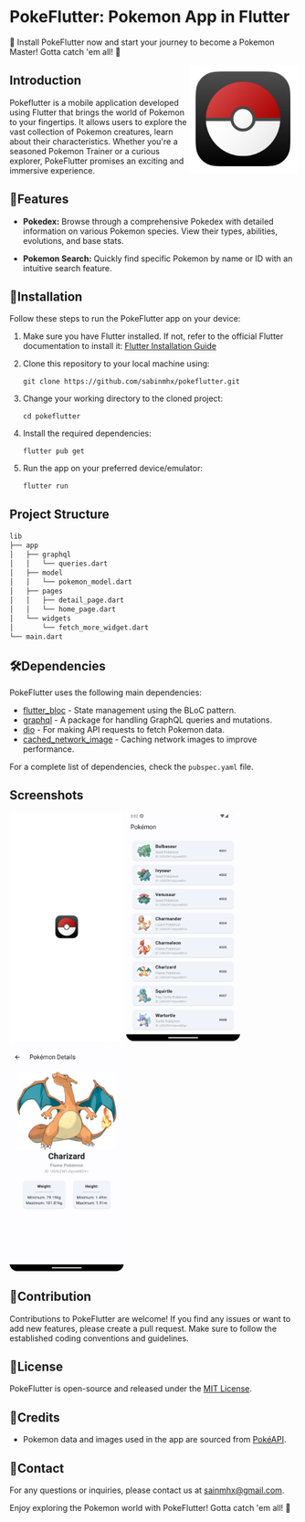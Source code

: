 # PokeFlutter: Pokemon App in Flutter

📱 Install PokeFlutter now and start your journey to become a Pokemon Master! Gotta catch 'em all! 🌟

<img align="right" alt="Loading Screen" src="https://raw.githubusercontent.com/sabinmhx/pokeflutter/master/images/icon.png" height="190"/>


## Introduction

Pokeflutter is a mobile application developed using Flutter that brings the world of Pokemon to your fingertips. It allows users to explore the vast collection of Pokemon creatures, learn about their characteristics. Whether you're a seasoned Pokemon Trainer or a curious explorer, PokeFlutter promises an exciting and immersive experience.

## 🚀Features

- **Pokedex:** Browse through a comprehensive Pokedex with detailed information on various Pokemon species. View their types, abilities, evolutions, and base stats.

- **Pokemon Search:** Quickly find specific Pokemon by name or ID with an intuitive search feature.


## 📱Installation

Follow these steps to run the PokeFlutter app on your device:

1. Make sure you have Flutter installed. If not, refer to the official Flutter documentation to install it: [Flutter Installation Guide](https://flutter.dev/docs/get-started/install)

2. Clone this repository to your local machine using:

    ```
    git clone https://github.com/sabinmhx/pokeflutter.git
    ```

3. Change your working directory to the cloned project:

    ```
    cd pokeflutter
    ```

4. Install the required dependencies:

    ```
    flutter pub get
    ```

5. Run the app on your preferred device/emulator:

    ```
    flutter run
    ```

## Project Structure

```
lib
├── app
│   ├── graphql
│   │   └── queries.dart
│   ├── model
│   │   └── pokemon_model.dart
│   ├── pages
│   │   ├── detail_page.dart
│   │   └── home_page.dart
│   └── widgets
│       └── fetch_more_widget.dart
└── main.dart
```

## 🛠️Dependencies

PokeFlutter uses the following main dependencies:

- [flutter_bloc](https://pub.dev/packages/flutter_bloc) - State management using the BLoC pattern.
- [graphql](https://pub.dev/packages/graphql) - A package for handling GraphQL queries and mutations.
- [dio](https://pub.dev/packages/dio) - For making API requests to fetch Pokemon data.
- [cached_network_image](https://pub.dev/packages/cached_network_image) - Caching network images to improve performance.

For a complete list of dependencies, check the `pubspec.yaml` file.

## Screenshots

<p float="left">
    <img alt="Loading Screen" src="https://raw.githubusercontent.com/sabinmhx/pokeflutter/master/images/screenshots/pokeflutter_loading_screen.png" width="200" height="400"/>
    <img alt="Home Page" src="https://raw.githubusercontent.com/sabinmhx/pokeflutter/master/images/screenshots/pokeflutter_home_page.png" width="200" height="400"/>
    <img alt="Details Page" src="https://raw.githubusercontent.com/sabinmhx/pokeflutter/master/images/screenshots/pokeflutter_details_page.png" width="200" height="400"/>
</p>


## 🤝Contribution

Contributions to PokeFlutter are welcome! If you find any issues or want to add new features, please create a pull request. Make sure to follow the established coding conventions and guidelines.

## 📄License

PokeFlutter is open-source and released under the [MIT License](LICENSE).

## 🙏Credits

- Pokemon data and images used in the app are sourced from [PokéAPI](https://pokeapi.co/).

## 📧Contact

For any questions or inquiries, please contact us at sainmhx@gmail.com.

Enjoy exploring the Pokemon world with PokeFlutter! Gotta catch 'em all! 🌟

